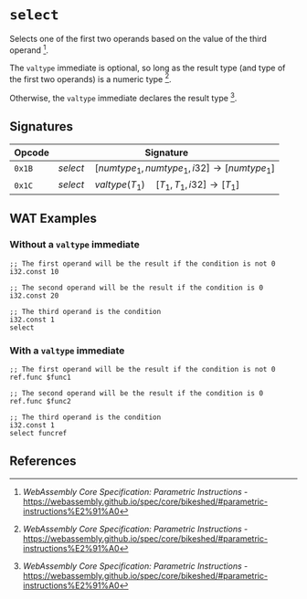 
# `select`

Selects one of the first two operands based on the value of the third operand [^§2.4.4].

The `valtype` immediate is optional, so long as the result type (and type of the first two operands) is a numeric type [^§2.4.4].

Otherwise, the `valtype` immediate declares the result type [^§2.4.4].



## Signatures

| Opcode | Signature |
|--------|-----------|
| `0x1B` | $select \quad [ numtype_1, numtype_1, i32 ] \to [ numtype_1 ]$ |
| `0x1C` | $select \quad valtype(T_1) \quad [ T_1, T_1, i32 ] \to [ T_1 ]$ |



## WAT Examples

### Without a `valtype` immediate

```wasm
;; The first operand will be the result if the condition is not 0
i32.const 10

;; The second operand will be the result if the condition is 0
i32.const 20

;; The third operand is the condition
i32.const 1
select
```


### With a `valtype` immediate

```wasm
;; The first operand will be the result if the condition is not 0
ref.func $func1

;; The second operand will be the result if the condition is 0
ref.func $func2

;; The third operand is the condition
i32.const 1
select funcref
```



## References

[^§2.4.4]: _WebAssembly Core Specification: Parametric Instructions_ - <https://webassembly.github.io/spec/core/bikeshed/#parametric-instructions%E2%91%A0>

